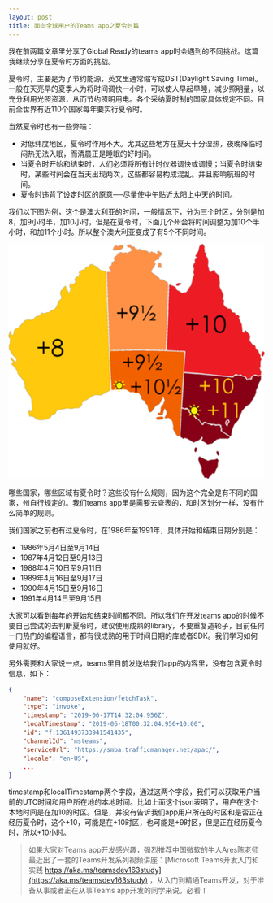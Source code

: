```yaml
---
layout: post
title: 面向全球用户的Teams app之夏令时篇
---
```


我在前两篇文章里分享了Global Ready的teams app时会遇到的不同挑战。这篇我继续分享在夏令时方面的挑战。

夏令时，主要是为了节约能源，英文里通常缩写成DST(Daylight Saving Time)。一般在天亮早的夏季人为将时间调快一小时，可以使人早起早睡，减少照明量，以充分利用光照资源，从而节约照明用电。各个采纳夏时制的国家具体规定不同。目前全世界有近110个国家每年要实行夏令时。

当然夏令时也有一些弊端：
* 对低纬度地区，夏令时作用不大。尤其这些地方在夏天十分湿热，夜晚降临时闷热无法入眠，而清晨正是睡眠的好时间。
* 当夏令时开始和结束时，人们必须将所有计时仪器调快或调慢；当夏令时结束时，某些时间会在当天出现两次，这些都容易构成混乱。并且影响航班的时间。
* 夏令时违背了设定时区的原意──尽量使中午贴近太阳上中天的时间。

我们以下图为例，这个是澳大利亚的时间，一般情况下，分为三个时区，分别是加8，加9小时半，加10小时，但是在夏令时，下面几个州会将时间调整为加10个半小时，和加11个小时。所以整个澳大利亚变成了有5个不同时间。

![DayLightSaving](../images/post20200210/001.png)

哪些国家，哪些区域有夏令时？这些没有什么规则，因为这个完全是有不同的国家，州自行规定的。我们teams app里是需要去查表的，和时区划分一样，没有什么简单的规则。

我们国家之前也有过夏令时，在1986年至1991年，具体开始和结束日期分别是：
* 1986年5月4日至9月14日
* 1987年4月12日至9月13日
* 1988年4月10日至9月11日
* 1989年4月16日至9月17日
* 1990年4月15日至9月16日
* 1991年4月14日至9月15日

大家可以看到每年的开始和结束时间都不同。所以我们在开发teams app的时候不要自己尝试的去判断夏令时，建议使用成熟的library，不要重复造轮子，目前任何一门热门的编程语言，都有很成熟的用于时间日期的库或者SDK。我们学习如何使用就好。

另外需要和大家说一点，teams里目前发送给我们app的内容里，没有包含夏令时信息，如下：

``` json
{
    "name": "composeExtension/fetchTask",
    "type": "invoke",
    "timestamp": "2019-06-17T14:32:04.956Z",
    "localTimestamp": "2019-06-18T00:32:04.956+10:00",
    "id": "f:1361493733941541435",
    "channelId": "msteams",
    "serviceUrl": "https://smba.trafficmanager.net/apac/",
    "locale": "en-US",
    ...
}
```

timestamp和localTimestamp两个字段，通过这两个字段，我们可以获取用户当前的UTC时间和用户所在地的本地时间。比如上面这个json表明了，用户在这个本地时间是在加10的时区。但是，并没有告诉我们app用户所在的时区和是否正在经历夏令时，这个+10，可能是在+10时区，也可能是+9时区，但是正在经历夏令时，所以+10小时。

> 如果大家对Teams app开发感兴趣，强烈推荐中国微软的牛人Ares陈老师最近出了一套的Teams开发系列视频讲座：[Microsoft Teams开发入门和实践 https://aka.ms/teamsdev163study](https://aka.ms/teamsdev163study) ，从入门到精通Teams开发，对于准备从事或者正在从事Teams app开发的同学来说，必看！

